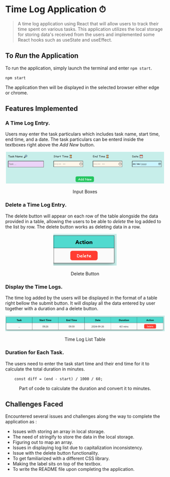 # **Time Log Application ⏱**

> A time log application using React that will allow users to track their time spent on various tasks. This application utilizes the local storage for storing data's received from the users and implemented some React hooks such as useState and useEffect.

## To _Run_ the Application

To run the application, simply launch the terminal and enter ``npm start``.

```
npm start
```

The application then will be displayed in the selected browser either edge or chrome.

## Features Implemented

### A Time Log Entry.

Users may enter the task particulars which includes task name, start time, end time, and a date. The task particulars can be enterd inside the textboxes right above the _Add New_ button.

<div align="center">
    <img src="src/Img/inputBox.png" alt="input box"  width="500" height="100"/>
    <p>Input Boxes</p>
</div>

### Delete a Time Log Entry.

The delete button will appear on each row of the table alongside the data provided in a table, allowing the users to be able to _delete_ the log added to the list by row.
The delete button works as deleting data in a row.

<div align="center">
    <img src="src/Img/deleteBtn.png" alt="delete btn"  width="200" height="100"/>
    <p>Delete Button</p>
</div>

### Display the Time Logs.

The time log added by the users will be displayed in the format of a table right bellow the submit button. It will display all the data entered by user together with a duration and a delete button.

<div align="center">
    <img src="src/Img/table.png" alt="log table"/>
<p>Time Log List Table</p>
</div>

### Duration for Each Task.

The users need to enter the task start time and their end time for it to calculate the total duration in minutes.

```
    const diff = (end - start) / 1000 / 60;
```
<p align="center">Part of code to calculate the duration and convert it to minutes.</p>

## Challenges Faced

Encountered several issues and challenges along the way to complete the application as :

- Issues with storing an array in local storage.
- The need of stringify to store the data in the local storage.
- Figuring out to map an array.
- Issues in displaying log list due to capitalization inconsistency.
- Issue with the delete button functionality.
- To get familiarized with a different CSS library.
- Making the label sits on top of the textbox.
- To write the README file upon completing the application.
